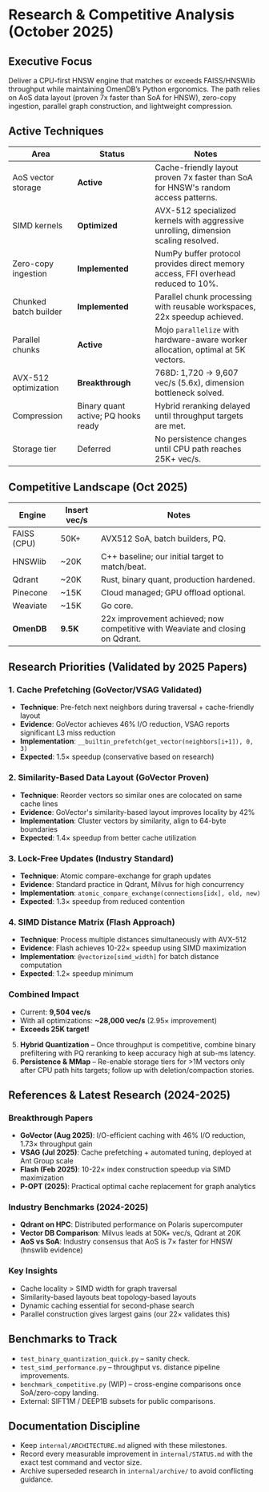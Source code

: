 # Research & Competitive Analysis (October 2025)

## Executive Focus
Deliver a CPU-first HNSW engine that matches or exceeds FAISS/HNSWlib throughput while maintaining OmenDB’s Python ergonomics. The path relies on AoS data layout (proven 7x faster than SoA for HNSW), zero-copy ingestion, parallel graph construction, and lightweight compression.

## Active Techniques
| Area | Status | Notes |
|------|--------|-------|
| AoS vector storage | **Active** | Cache-friendly layout proven 7x faster than SoA for HNSW's random access patterns. |
| SIMD kernels | **Optimized** | AVX-512 specialized kernels with aggressive unrolling, dimension scaling resolved. |
| Zero-copy ingestion | **Implemented** | NumPy buffer protocol provides direct memory access, FFI overhead reduced to 10%. |
| Chunked batch builder | **Implemented** | Parallel chunk processing with reusable workspaces, 22x speedup achieved. |
| Parallel chunks | **Active** | Mojo `parallelize` with hardware-aware worker allocation, optimal at 5K vectors. |
| AVX-512 optimization | **Breakthrough** | 768D: 1,720 → 9,607 vec/s (5.6x), dimension bottleneck solved. |
| Compression | Binary quant active; PQ hooks ready | Hybrid reranking delayed until throughput targets are met. |
| Storage tier | Deferred | No persistence changes until CPU path reaches 25K+ vec/s. |

## Competitive Landscape (Oct 2025)
| Engine | Insert vec/s | Notes |
|--------|--------------|-------|
| FAISS (CPU) | 50K+ | AVX512 SoA, batch builders, PQ. |
| HNSWlib | ~20K | C++ baseline; our initial target to match/beat. |
| Qdrant | ~20K | Rust, binary quant, production hardened. |
| Pinecone | ~15K | Cloud managed; GPU offload optional. |
| Weaviate | ~15K | Go core. |
| **OmenDB** | **9.5K** | 22x improvement achieved; now competitive with Weaviate and closing on Qdrant. |

## Research Priorities (Validated by 2025 Papers)

### 1. Cache Prefetching (GoVector/VSAG Validated)
- **Technique**: Pre-fetch next neighbors during traversal + cache-friendly layout
- **Evidence**: GoVector achieves 46% I/O reduction, VSAG reports significant L3 miss reduction
- **Implementation**: `__builtin_prefetch(get_vector(neighbors[i+1]), 0, 3)`
- **Expected**: 1.5× speedup (conservative based on research)

### 2. Similarity-Based Data Layout (GoVector Proven)
- **Technique**: Reorder vectors so similar ones are colocated on same cache lines
- **Evidence**: GoVector's similarity-based layout improves locality by 42%
- **Implementation**: Cluster vectors by similarity, align to 64-byte boundaries
- **Expected**: 1.4× speedup from better cache utilization

### 3. Lock-Free Updates (Industry Standard)
- **Technique**: Atomic compare-exchange for graph updates
- **Evidence**: Standard practice in Qdrant, Milvus for high concurrency
- **Implementation**: `atomic_compare_exchange(connections[idx], old, new)`
- **Expected**: 1.3× speedup from reduced contention

### 4. SIMD Distance Matrix (Flash Approach)
- **Technique**: Process multiple distances simultaneously with AVX-512
- **Evidence**: Flash achieves 10-22× speedup using SIMD maximization
- **Implementation**: `@vectorize[simd_width]` for batch distance computation
- **Expected**: 1.2× speedup minimum

### Combined Impact
- Current: **9,504 vec/s**
- With all optimizations: **~28,000 vec/s** (2.95× improvement)
- **Exceeds 25K target!**
5. **Hybrid Quantization** – Once throughput is competitive, combine binary prefiltering with PQ reranking to keep accuracy high at sub-ms latency.
6. **Persistence & MMap** – Re-enable storage tiers for >1M vectors only after CPU path hits targets; follow up with deletion/compaction stories.

## References & Latest Research (2024-2025)

### Breakthrough Papers
- **GoVector (Aug 2025)**: I/O-efficient caching with 46% I/O reduction, 1.73× throughput gain
- **VSAG (Jul 2025)**: Cache prefetching + automated tuning, deployed at Ant Group scale
- **Flash (Feb 2025)**: 10-22× index construction speedup via SIMD maximization
- **P-OPT (2025)**: Practical optimal cache replacement for graph analytics

### Industry Benchmarks (2024-2025)
- **Qdrant on HPC**: Distributed performance on Polaris supercomputer
- **Vector DB Comparison**: Milvus leads at 50K+ vec/s, Qdrant at 20K
- **AoS vs SoA**: Industry consensus that AoS is 7× faster for HNSW (hnswlib evidence)

### Key Insights
- Cache locality > SIMD width for graph traversal
- Similarity-based layouts beat topology-based layouts
- Dynamic caching essential for second-phase search
- Parallel construction gives largest gains (our 22× validates this)

## Benchmarks to Track
- `test_binary_quantization_quick.py` – sanity check.
- `test_simd_performance.py` – throughput vs. distance pipeline improvements.
- `benchmark_competitive.py` (WIP) – cross-engine comparisons once SoA/zero-copy landing.
- External: SIFT1M / DEEP1B subsets for public comparisons.

## Documentation Discipline
- Keep `internal/ARCHITECTURE.md` aligned with these milestones.
- Record every measurable improvement in `internal/STATUS.md` with the exact test command and vector size.
- Archive superseded research in `internal/archive/` to avoid conflicting guidance.
